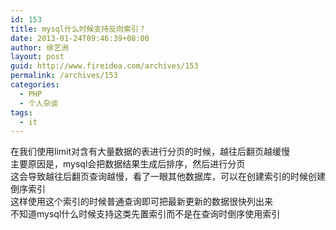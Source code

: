 ```yaml
---
id: 153
title: mysql什么时候支持反向索引？
date: 2013-01-24T09:46:39+08:00
author: 徐艺洲
layout: post
guid: http://www.fireidea.com/archives/153
permalink: /archives/153
categories:
  - PHP
  - 个人杂谈
tags:
  - it
---
```

<div id="sina_keyword_ad_area2" class="articalContent   ">
  在我们使用limit对含有大量数据的表进行分页的时候，越往后翻页越缓慢<br />主要原因是，mysql会把数据结果生成后排序，然后进行分页<br />这会导致越往后翻页查询越慢，看了一眼其他数据库，可以在创建索引的时候创建倒序索引<br />这样使用这个索引的时候普通查询即可把最新更新的数据很快列出来<br />不知道mysql什么时候支持这类先置索引而不是在查询时倒序使用索引</p>